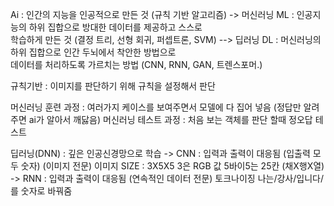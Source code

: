 Ai : 인간의 지능을 인공적으로 만든 것 (규칙 기반 알고리즘)
-> 머신러닝 ML : 인공지능의 하위 집합으로 방대한 데이터를 제공하고 스스로     
                학습하게 만든 것 (결정 트리, 선형 회귀, 퍼셉트론, SVM)
--> 딥러닝 DL : 머신러닝의 하위 집합으로 인간 두뇌에서 착안한 방법으로        
               데이터를 처리하도록 가르치는 방법 (CNN, RNN, GAN, 트렌스포머.)

규칙기반 : 이미지를 판단하기 위해 규칙을 설정해서 판단

머신러닝 훈련 과정 : 여러가지 케이스를 보여주면서 모델에 다 집어 넣음 (정답만 알려주면 ai가 알아서 깨닳음)
머신러닝 테스트 과정 : 처음 보는 객체를 판단 할때 정오답 테스트

딥러닝(DNN) : 깊은 인공신경망으로 학습
        -> CNN : 입력과 출력이 대응됨 (입출력 모두 숫자) (이미지 전문)
                 이미지 SIZE : 3X5X5 3은 RGB 값 5바이5는 25칸 (채X행X열)
        -> RNN : 입력과 출력이 대응됨 (연속적인 데이터 전문)
                 토크나이징 나는/강사/입니다/ 를 숫자로 바꿔줌 

